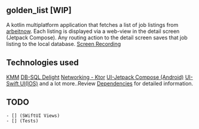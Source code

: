 ## golden_list [WIP]

A kotlin multiplatform application that fetches a list of job listings
from [arbeitnow](https://arbeitnow.com/api/job-board-api). Each listing is displayed via a web-view
in the detail screen (Jetpack Compose). Any routing action to the detail screen saves that job
listing to the local database.
[Screen Recording](screenshot/golden_list.gif)

## Technologies used

[KMM](https://kotlinlang.org/lp/mobile/)
[DB-SQL Delight](https://github.com/cashapp/sqldelight)
[Networking - Ktor](https://ktor.io/)
[UI-Jetpack Compose (Android)](https://developer.android.com/jetpack/compose)
[UI-Swift UI(IOS)](https://developer.apple.com/xcode/swiftui/)
and a lot more..Review [Dependencies](buildSrc/src/main/kotlin/Dependencies.kt) for detailed
information.

## TODO

    - [] (SWiftUI Views)
    - [] (Tests)
 
